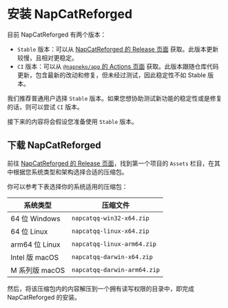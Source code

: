 # 安装 NapCatReforged

目前 NapCatReforged 有两个版本：

* `Stable` 版本：可以从 [NapCatReforged 的 Release 页面](https://github.com/NapNeko/NapCatReforged/releases) 获取。此版本更新较慢，且相对更稳定。
* `CI` 版本：可以从 [`@napneko/app` 的 Actions 页面](https://github.com/NapNeko/app/actions) 获取。此版本跟随仓库代码更新，包含最新的改动和修复，但未经过测试，因此稳定性不如 Stable 版本。

我们推荐普通用户选择 `Stable` 版本。如果您想协助测试新功能的稳定性或是修复的话，则可以尝试 `CI` 版本。

接下来的内容将会假设您准备使用 `Stable` 版本。

## 下载 NapCatReforged

前往 [NapCatReforged 的 Release 页面](https://github.com/NapNeko/NapCatReforged/releases)，找到第一个项目的 `Assets` 栏目，在其中根据您系统类型和架构选择合适的压缩包。

你可以参考下表选择你的系统适用的压缩包：

|     系统类型    |           压缩文件           |
|      ---       |             ---            |
| 64 位 Windows  | `napcatqq-win32-x64.zip`    |
| 64 位 Linux    | `napcatqq-linux-x64.zip`    |
| arm64 位 Linux | `napcatqq-linux-arm64.zip`  |
| Intel 版 macOS | `napcatqq-darwin-x64.zip`   |
| M 系列版 macOS  | `napcatqq-darwin-arm64.zip` |

然后，将该压缩包内的内容解压到一个拥有读写权限的目录中，即完成 NapCatReforged 的安装。
